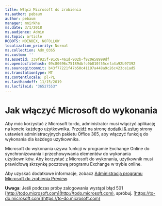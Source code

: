 ```yaml
---
title: Włącz Microsoft do zrobienia
ms.author: pebaum
author: pebaum
manager: mnirkhe
ms.date: 3/1/2018
ms.audience: Admin
ms.topic: article
ROBOTS: NOINDEX, NOFOLLOW
localization_priority: Normal
ms.collection: Adm_O365
ms.custom: ''
ms.assetid: 339f925f-91c8-4a1d-902b-f920e58999df
ms.openlocfilehash: 09c80696c75189dbfc0b810f55cefa4a92b97392
ms.sourcegitcommit: b43f77221f47b50c41197a448a9c26c423ce1ad5
ms.translationtype: MT
ms.contentlocale: pl-PL
ms.lasthandoff: 11/15/2019
ms.locfileid: "36527553"
---
```

# <a name="how-to-enable-microsoft-to-do"></a>Jak włączyć Microsoft do wykonania

Aby móc korzystać z Microsoft to-do, administrator musi włączyć aplikację na koncie każdego użytkownika. Przejdź na stronę [dodatki &amp; usług](https://portal.office.com/adminportal/home#/Settings/ServicesAndAddIns) strony ustawień administracyjnych pakietu Office 365, aby włączyć funkcję do wykonania dla każdego użytkownika. 
  
Microsoft do wykonania używa funkcji w programie Exchange Online do synchronizowania i przechowywania elementów do wykonania użytkowników. Aby korzystać z Microsoft do wykonania, użytkownik musi prawidłową skrzynkę pocztową programu Exchange w trybie online.
  
Aby uzyskać dodatkowe informacje, zobacz [Administracja programu Microsoft do zrobienia Preview](https://support.office.com/article/490c1a8c-2333-4952-8125-841afadb9620.aspx).
  
 **Uwaga**: Jeśli podczas próby zalogowania wystąpi błąd 501 [http://todo.microsoft.com](http://todo.microsoft.com), spróbuj. [https://to-do.microsoft.com](https://to-do.microsoft.com)
  

